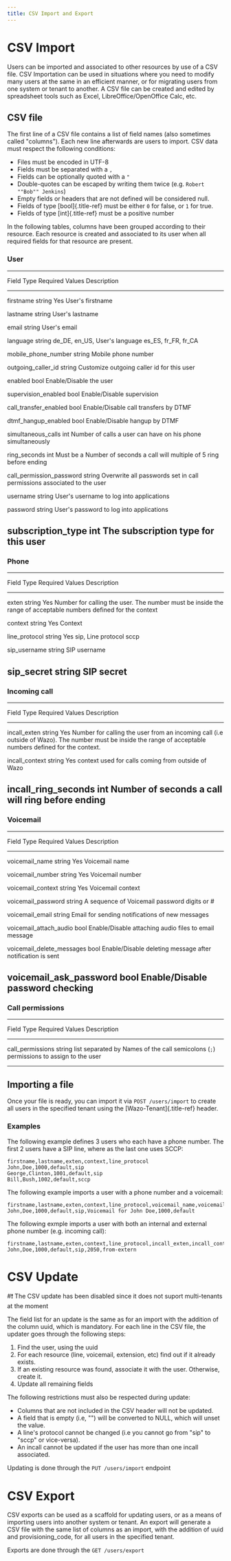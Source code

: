 ```yaml
---
title: CSV Import and Export
---
```


CSV Import
==========

Users can be imported and associated to other resources by use of a CSV
file. CSV Importation can be used in situations where you need to modify
many users at the same in an efficient manner, or for migrating users
from one system or tenant to another. A CSV file can be created and
edited by spreadsheet tools such as Excel, LibreOffice/OpenOffice Calc,
etc.

CSV file
--------

The first line of a CSV file contains a list of field names (also
sometimes called \"columns\"). Each new line afterwards are users to
import. CSV data must respect the following conditions:

-   Files must be encoded in UTF-8
-   Fields must be separated with a `,`
-   Fields can be optionally quoted with a `"`
-   Double-quotes can be escaped by writing them twice (e.g.
    `Robert ""Bob"" Jenkins`)
-   Empty fields or headers that are not defined will be considered
    null.
-   Fields of type [bool]{.title-ref} must be either `0` for false, or
    `1` for true.
-   Fields of type [int]{.title-ref} must be a positive number

In the following tables, columns have been grouped according to their
resource. Each resource is created and associated to its user when all
required fields for that resource are present.

### User

  ------------------------------------------------------------------------------------------------
  Field                        Type     Required   Values            Description
  ---------------------------- -------- ---------- ----------------- -----------------------------
  firstname                    string   Yes                          User\'s firstname

  lastname                     string                                User\'s lastname

  email                        string                                User\'s email

  language                     string              de\_DE, en\_US,   User\'s language
                                                   es\_ES, fr\_FR,
                                                   fr\_CA

  mobile\_phone\_number        string                                Mobile phone number

  outgoing\_caller\_id         string                                Customize outgoing caller id
                                                                     for this user

  enabled                      bool                                  Enable/Disable the user

  supervision\_enabled         bool                                  Enable/Disable supervision

  call\_transfer\_enabled      bool                                  Enable/Disable call transfers
                                                                     by DTMF

  dtmf\_hangup\_enabled        bool                                  Enable/Disable hangup by DTMF

  simultaneous\_calls          int                                   Number of calls a user can
                                                                     have on his phone
                                                                     simultaneously

  ring\_seconds                int                 Must be a         Number of seconds a call will
                                                   multiple of 5     ring before ending

  call\_permission\_password   string                                Overwrite all passwords set
                                                                     in call permissions
                                                                     associated to the user

  username                     string                                User\'s username to log into
                                                                     applications

  password                     string                                User\'s password to log into
                                                                     applications

  subscription\_type           int                                   The subscription type for
                                                                     this user
  ------------------------------------------------------------------------------------------------

### Phone

  --------------------------------------------------------------------------------------------
  Field            Type     Required   Values   Description
  ---------------- -------- ---------- -------- ----------------------------------------------
  exten            string   Yes                 Number for calling the user. The number must
                                                be inside the range of acceptable numbers
                                                defined for the context

  context          string   Yes                 Context

  line\_protocol   string   Yes        sip,     Line protocol
                                       sccp

  sip\_username    string                       SIP username

  sip\_secret      string                       SIP secret
  --------------------------------------------------------------------------------------------

### Incoming call

  -------------------------------------------------------------------------------------------------
  Field                   Type     Required   Values   Description
  ----------------------- -------- ---------- -------- --------------------------------------------
  incall\_exten           string   Yes                 Number for calling the user from an incoming
                                                       call (i.e outside of Wazo). The number must
                                                       be inside the range of acceptable numbers
                                                       defined for the context.

  incall\_context         string   Yes                 context used for calls coming from outside
                                                       of Wazo

  incall\_ring\_seconds   int                          Number of seconds a call will ring before
                                                       ending
  -------------------------------------------------------------------------------------------------

### Voicemail

  ------------------------------------------------------------------------------------------------
  Field                         Type     Required   Values         Description
  ----------------------------- -------- ---------- -------------- -------------------------------
  voicemail\_name               string   Yes                       Voicemail name

  voicemail\_number             string   Yes                       Voicemail number

  voicemail\_context            string   Yes                       Voicemail context

  voicemail\_password           string              A sequence of  Voicemail password
                                                    digits or \#

  voicemail\_email              string                             Email for sending notifications
                                                                   of new messages

  voicemail\_attach\_audio      bool                               Enable/Disable attaching audio
                                                                   files to email message

  voicemail\_delete\_messages   bool                               Enable/Disable deleting message
                                                                   after notification is sent

  voicemail\_ask\_password      bool                               Enable/Disable password
                                                                   checking
  ------------------------------------------------------------------------------------------------

### Call permissions

  ------------------------------------------------------------------------------------------
  Field               Type     Required   Values                 Description
  ------------------- -------- ---------- ---------------------- ---------------------------
  call\_permissions   string              list separated by      Names of the call
                                          semicolons (`;`)       permissions to assign to
                                                                 the user

  ------------------------------------------------------------------------------------------

Importing a file
----------------

Once your file is ready, you can import it via `POST /users/import` to
create all users in the specified tenant using the
[Wazo-Tenant]{.title-ref} header.

### Examples

The following example defines 3 users who each have a phone number. The
first 2 users have a SIP line, where as the last one uses SCCP:

    firstname,lastname,exten,context,line_protocol
    John,Doe,1000,default,sip
    George,Clinton,1001,default,sip
    Bill,Bush,1002,default,sccp

The following example imports a user with a phone number and a
voicemail:

    firstname,lastname,exten,context,line_protocol,voicemail_name,voicemail_number,voicemail_context
    John,Doe,1000,default,sip,Voicemail for John Doe,1000,default

The following exmple imports a user with both an internal and external
phone number (e.g. incoming call):

    firstname,lastname,exten,context,line_protocol,incall_exten,incall_context
    John,Doe,1000,default,sip,2050,from-extern

CSV Update
==========

#:exclamation: The CSV update has been disabled since it does not suport multi-tenants
at the moment

The field list for an update is the same as for an import with the
addition of the column uuid, which is mandatory. For each line in the
CSV file, the updater goes through the following steps:

1.  Find the user, using the uuid
2.  For each resource (line, voicemail, extension, etc) find out if it
    already exists.
3.  If an existing resource was found, associate it with the user.
    Otherwise, create it.
4.  Update all remaining fields

The following restrictions must also be respected during update:

-   Columns that are not included in the CSV header will not be updated.
-   A field that is empty (i.e, "") will be converted to NULL, which
    will unset the value.
-   A line's protocol cannot be changed (i.e you cannot go from "sip" to
    "sccp" or vice-versa).
-   An incall cannot be updated if the user has more than one incall
    associated.

Updating is done through the `PUT /users/import` endpoint

CSV Export
==========

CSV exports can be used as a scaffold for updating users, or as a means
of importing users into another system or tenant. An export will
generate a CSV file with the same list of columns as an import, with the
addition of uuid and provisioning\_code, for all users in the specified
tenant.

Exports are done through the `GET /users/export`
